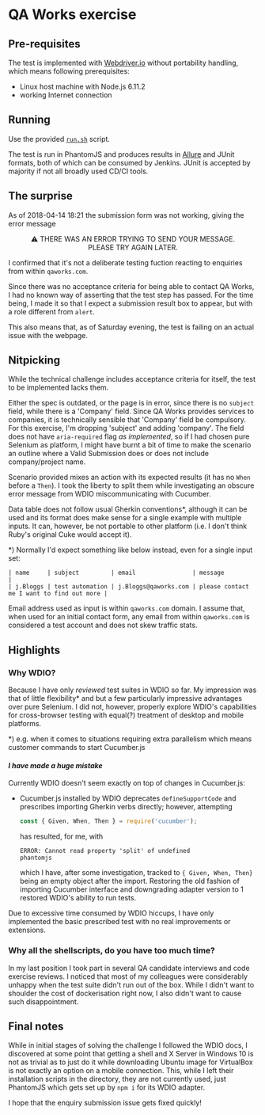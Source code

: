 # QA Works exercise

## Pre-requisites

The test is implemented with [Webdriver.io][wdio] without portability handling,
which means following prerequisites:
- Linux host machine with Node.js 6.11.2
- working Internet connection

[wdio]: http://webdriver.io
[getnode]: https://nodejs.org/en/download/

## Running

Use the provided [`run.sh`][runsh] script.

[runsh]: ./run.sh

The test is run in PhantomJS and produces results in [Allure][] and JUnit formats,
both of which can be consumed by Jenkins. JUnit is accepted by majority if not
all broadly used CD/CI tools.

[Allure]: http://webdriver.io/guide/reporters/allure.html

## The surprise

As of 2018-04-14 18:21 the submission form was not working, giving the error
message
<center>
⚠ THERE WAS AN ERROR TRYING TO SEND YOUR MESSAGE.<br/>
PLEASE TRY AGAIN LATER.
</center>

I confirmed that it's not a deliberate testing fuction reacting to enquiries
from within `qaworks.com`.

Since there was no acceptance criteria for being able to contact QA Works,
I had no known way of asserting that the test step has passed.
For the time being, I made it so that I expect a submission result box
to appear, but with a role different from `alert`.

This also means that, as of Saturday evening, the test is failing on
an actual issue with the webpage.

## Nitpicking

While the technical challenge includes acceptance criteria for itself,
the test to be implemented lacks them.

Either the spec is outdated, or the page is in error, since there is no
`subject` field, while there is a 'Company' field. Since QA Works provides
services to companies, it is technically sensible that 'Company' field be
compulsory. For this exercise, I'm dropping 'subject' and adding 'company'.
The field does not have `aria-required` flag _as implemented_, so if I had chosen
pure Selenium as platform, I might have burnt a bit of time to make the scenario an
outline where a Valid Submission does or does not include company/project name.

Scenario provided mixes an action with its expected results (it has no `When`
before <nobr>a `Then`</nobr>). I took the liberty to split them while investigating
an obscure error message from WDIO miscommunicating with Cucumber.

Data table does not follow usual Gherkin conventions*, although it can be used and
its format does make sense for a single example with multiple inputs. It can, however,
be not portable to other platform (i.e. I don't think Ruby's original Cuke would
accept it).

*) Normally I'd expect something like below instead, even for
   a single input set:
   ```
   | name     | subject         | email                | message                                   |
   | j.Bloggs | test automation | j.Bloggs@qaworks.com | please contact me I want to find out more |
   ```

Email address used as input is within `qaworks.com` domain. I assume that, when
used for an initial contact form, any email from within `qaworks.com` is
considered a test account and does not skew traffic stats.

## Highlights

### Why WDIO?

Because I have only _reviewed_ test suites in WDIO so far. My impression was that
of little flexibility* and but <nobr>a few</nobr> particularly impressive
advantages over pure Selenium. I did not, however, properly explore WDIO's
capabilities for cross-browser testing with equal(?) treatment of desktop and
mobile platforms.

*) e.g. when it comes to situations requiring extra parallelism which means
customer commands to start Cucumber.js

#### _I have made a huge mistake_

Currently WDIO doesn't seem exactly on top of changes in Cucumber.js:
- Cucumber.js installed by WDIO deprecates `defineSupportCode` and prescribes
  importing Gherkin verbs directly; however, attempting
  ```js
  const { Given, When, Then } = require('cucumber');
  ```
  has resulted, for me, with
  ```
  ERROR: Cannot read property 'split' of undefined
  phantomjs
  ```
  which I have, after some investigation, tracked to `{ Given, When, Then}`
  being an empty object after the import. Restoring the old fashion of
  importing Cucumber interface and downgrading adapter version to 1 restored
  WDIO's ability to run tests.

Due to excessive time consumed by WDIO hiccups, I have only implemented the
basic prescribed test with no real improvements or extensions.

### Why all the shellscripts, do you have too much time?

In my last position I took part in several QA candidate interviews and code
exercise reviews. I noticed that most of my colleagues were considerably
unhappy when the test suite didn't run out of the box. While I didn't want to
shoulder the cost of dockerisation right now, I also didn't want to cause
such disappointment.

## Final notes

While in initial stages of solving the challenge I followed the WDIO docs,
I discovered at some point that getting a shell and X Server in Windows 10
is not as trivial as to just do it while downloading Ubuntu image for VirtualBox
is not exactly an option on a mobile connection. This, while I left their
installation scripts in the directory, they are not currently used, just PhantomJS
which gets set up by `npm i` for its WDIO adapter.

I hope that the enquiry submission issue gets fixed quickly!
